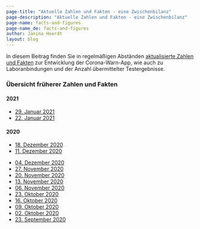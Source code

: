 ```yaml
---
page-title: "Aktuelle Zahlen und Fakten - eine Zwischenbilanz"
page-description: "Aktuelle Zahlen und Fakten - eine Zwischenbilanz"
page-name: facts-and-figures
page-name_de: facts-and-figures
author: Janina Hoerdt
layout: blog
---
```


In diesem Beitrag finden Sie in regelmäßigen Abständen [aktualisierte Zahlen und Fakten](https://www.coronawarn.app/assets/documents/2021-01-29-cwa-daten-fakten.pdf)  zur Entwicklung der Corona-Warn-App, wie auch zu Laboranbindungen und der Anzahl übermittelter Testergebnisse. 


### **Übersicht früherer Zahlen und Fakten** 
#### 2021
* [29. Januar 2021](https://www.coronawarn.app/assets/documents/2021-01-29-cwa-daten-fakten.pdf) 
* [22. Januar 2021](https://www.coronawarn.app/assets/documents/2021-01-22-cwa-daten-fakten.pdf) 

#### 2020
* [18. Dezember 2020](https://www.coronawarn.app/assets/documents/2020-12-18-cwa-daten-fakten.pdf) 
* [11. Dezember 2020](https://www.coronawarn.app/assets/documents/2020-12-11-cwa-daten-fakten.pdf) 







<!-- overview -->

* [04. Dezember 2020](https://www.coronawarn.app/assets/documents/2020-12-04-cwa-daten-fakten.pdf)
* [27. November 2020](https://www.coronawarn.app/assets/documents/2020-11-26-cwa-daten-fakten.pdf)
* [20. November 2020](https://www.coronawarn.app/assets/documents/2020-11-20-cwa-daten-fakten.pdf)
* [13. November 2020](https://www.coronawarn.app/assets/documents/2020-11-13-cwa-daten-fakten.pdf)
* [06. November 2020](https://www.coronawarn.app/assets/documents/2020-11-06-cwa-daten-fakten.pdf)
* [23. Oktober 2020](https://www.coronawarn.app/assets/documents/2020-10-23-cwa-facts-and-figures.pdf)
* [16. Oktober 2020](https://www.coronawarn.app/assets/documents/2020-10-16-cwa-facts-and-figures.pdf)
* [09. Oktober 2020](https://www.coronawarn.app/assets/documents/2020-10-09-cwa-facts-and-figures.pdf)
* [02. Oktober 2020](https://www.coronawarn.app/assets/documents/2020-10-02-cwa-facts-and-figures.pdf)
* [23. September 2020](https://www.coronawarn.app/assets/documents/2020-09-23-cwa-daten-fakten.pdf)


